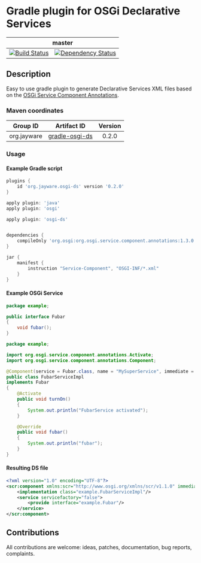 <p>
    <h1>Gradle plugin for OSGi Declarative Services</h1>
    <table>
        <thead>
            <tr>
                <th align="center" colspan="3">master</th>
            </tr>
        </thead>
        <tbody>
            <tr>
                <td align="center">
                    <a href="https://travis-ci.org/jayware/gradle-osgi-ds">
                        <img src="https://img.shields.io/travis/jayware/gradle-osgi-ds/master.svg?style=flat-square" alt="Build Status">
                    </a>
                </td>
                <td align="center">
                    <a href="https://www.versioneye.com/user/projects/56e719fc96f80c003cade71a?child=summary">
                        <img src="https://www.versioneye.com/user/projects/56e719fc96f80c003cade71a/badge.svg?style=flat" alt="Dependency Status" />
                    </a>
                </td>
            </tr>
        </tbody>
    </table>
</p>

## Description
Easy to use gradle plugin to generate Declarative Services XML files based on the [OSGi Service Component Annotations](http://wiki.osgi.org/wiki/Declarative_Services).

### Maven coordinates
| Group ID              | Artifact ID                                                                              | Version |
| :-------------------: | :--------------------------------------------------------------------------------------: | :-----: |
| org.jayware           | <a href="https://jcenter.bintray.com/org/jayware/gradle-osgi-ds/">gradle-osgi-ds</a>     | 0.2.0   |

### Usage

#### Example Gradle script
```groovy
plugins {
    id 'org.jayware.osgi-ds' version '0.2.0'
}

apply plugin: 'java'
apply plugin: 'osgi'

apply plugin: 'osgi-ds'


dependencies {
    compileOnly 'org.osgi:org.osgi.service.component.annotations:1.3.0'
}

jar {
    manifest {
        instruction "Service-Component", "OSGI-INF/*.xml"
    }
}
```

#### Example OSGi Service

```java
package example;

public interface Fubar
{
    void fubar();
}
```

```java
package example;

import org.osgi.service.component.annotations.Activate;
import org.osgi.service.component.annotations.Component;

@Component(service = Fubar.class, name = "MySuperService", immediate = true)
public class FubarServiceImpl
implements Fubar
{
    @Activate
    public void turnOn()
    {
        System.out.println("FubarService activated");
    }

    @Override
    public void fubar()
    {
        System.out.println("fubar");
    }
}
```

#### Resulting DS file
```xml
<?xml version="1.0" encoding="UTF-8"?>
<scr:component xmlns:scr="http://www.osgi.org/xmlns/scr/v1.1.0" immediate="true" name="MySuperService" activate="turnOn">
    <implementation class="example.FubarServiceImpl"/>
    <service servicefactory="false">
        <provide interface="example.Fubar"/>
    </service>
</scr:component>
```

## Contributions
All contributions are welcome: ideas, patches, documentation, bug reports, complaints.
